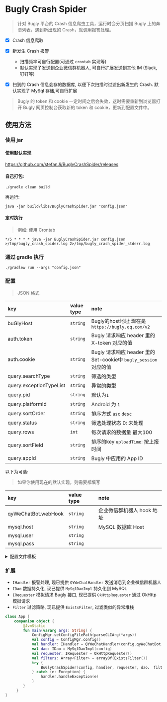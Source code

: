 # Bugly Crash Spider

> 针对 Bugly 平台的 Crash 信息爬虫工具，运行时会分页扫描 Bugly 上的奔溃列表，遇到新出现的 Crash，就调用报警处理。

- [x] Crash 信息爬取
- [x] 新发生 Crash 报警
    - 扫描频率可自行配置(可通过 `crontab` 实现等)
    - 默认实现了发送到企业微信群机器人, 可自行扩展发送到其他 IM (Slack, 钉钉等)

- [x] 扫到的 Crash 信息会存的数据库, 以便下次扫描时过滤出新发生的 Crash. 默认实现了 MySql 存储,可自行扩展

> Bugly 的 token 和 cookie 一定时间之后会失效，这时需要重新到浏览器打开 Bugly 网页控制台获取新的 token 和 cookie，更新到配置文件中。

## 使用方法

### 使用 jar

#### 使用默认实现 

https://github.com/stefanJi/BuglyCrashSpider/releases

#### 自己打包:

```
./gradle clean build
```

再运行:

```
java -jar build/libs/BuglyCrashSpider.jar "config.json"
```

#### 定时执行

> 例如: 使用 Crontab

```
*/5 * * * * java -jar BuglyCrashSpider.jar config.json >/tmp/bugly_crash_spider.log 2>/tmp/bugly_crash_spider_stderr.log
```

### 通过 gradle 执行

```
./gradlew run --args "config.json"
```

### 配置

> JSON 格式

|key|value type|note|
|:---|:---|:---|
|buGlyHost|`string`|Bugly的host地址 现在是`https://bugly.qq.com/v2`|
|auth.token|`string`|Bugly 请求响应 header 里的 X-token 对应的值|
|auth.cookie|`string`|Bugly 请求响应 header 里的 Set-cookie中 `bugly_session` 对应的值| 
|query.searchType|`string`|筛选的类型|
|query.exceptionTypeList|`string`|异常的类型|
|query.pid|`string`|默认为`1`|
|query.platformId|`string`| Android 为 `1`|
|query.sortOrder|`string`|排序方式 `asc` `desc`|
|query.status|`string`|筛选处理状态 0: 未处理|
|query.rows|`int`|每次请求的数据量 最大100|
|query.sortField|`string`|排序的key `uploadTime`: 按上报时间|
|query.appId|`string`|Bugly 中应用的 App ID|

以下为可选:

> 如果你使用现在的默认实现，则需要都填写

|key|value type|note|
|:---|:---|:---|
|qyWeChatBot.webHook|`string`|企业微信群机器人 hook 地址|
|mysql.host|`string`|MySQL 数据库 Host|
|mysql.user|`string`||
|mysql.pass|`string`||


<details>
<summary>配置文件模板</summary>

```json
{
  "buGlyHost": "https://bugly.qq.com/v2/issueList",
  "auth": {
    "token": "登录Bugly平台之后获取",
    "cookie": "登录Bugly平台之后获取"
  },
  "query": {
    "searchType": "errorType",
    "exceptionTypeList": "Crash,Native",
    "pid": "1",
    "platformId": "1",
    "sortOrder": "desc",
    "status": "0",
    "rows": 20,
    "sortField": "uploadTime",
    "appId": "Bugly上分配给App的id"
  },
  "qyWeChatBot": {
    "webHook": "https://qyapi.weixin.qq.com/cgi-bin/webhook/send?key=<群机器人的Key>"
  },
    "mysql": {
    "host": "localhost:3306/test?useSSL=true",
    "user": "root",
    "pass": "123456"
  }
}
```
</details>

### 扩展

- `IHandler` 报警处理, 现已提供 `QYWeChatHandler` 发送消息到企业微信群机器人
- `IDao` 数据持久化, 现已提供 `MySqlDaoImpl` 持久化到 MySQL
- `IRequester` 模拟请求 Bugly 接口, 现已提供 `OkHttpRequester` 通过 OkHttp 模拟请求
- `Filter` 过滤策略, 现已提供 `ExistsFilter`, 过滤类似的异常堆栈

```kotlin
class App {
    companion object {
        @JvmStatic
        fun main(vararg args: String) {
            ConfigMgr.setConfigFilePath(parseCLIArg(*args))
            val config = ConfigMgr.config()
            val handler: IHandler = QYWeChatHandler(config.qyWeChatBot, config)
            val dao: IDao = MySqlDaoImpl(config)
            val requester: IRequester = OkHttpRequester()
            val filters: Array<Filter> = arrayOf(ExistsFilter())
            try {
                BuGlyCrashSpider(config, handler, requester, dao， filters).start()
            } catch (e: Exception) {
                handler.handleException(e)
            }
        }
     }
}
```